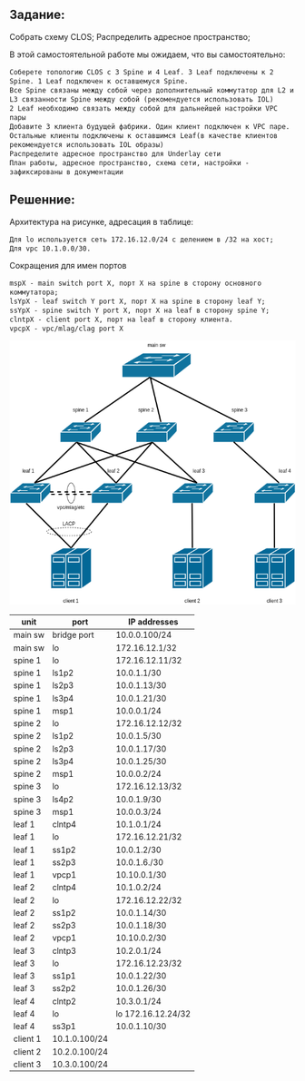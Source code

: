 ## Задание:

Собрать схему CLOS; Распределить адресное пространство;

В этой самостоятельной работе мы ожидаем, что вы самостоятельно:

    Соберете топологию CLOS с 3 Spine и 4 Leaf. 3 Leaf подключены к 2 Spine. 1 Leaf подключен к оставшемуся Spine.
    Все Spine связаны между собой через дополнительный коммутатор для L2 и L3 связанности Spine между собой (рекомендуется использовать IOL)
    2 Leaf необходимо связать между собой для дальнейшей настройки VPC пары
    Добавите 3 клиента будущей фабрики. Один клиент подключен к VPC паре. Остальные клиенты подключены к оставшимся Leaf(в качестве клиентов рекомендуется использовать IOL образы)
    Распределите адресное пространство для Underlay сети
    План работы, адресное пространство, схема сети, настройки - зафиксированы в документации

## Решенние:

Архитектура на рисунке, адресация в таблице:

    Для lo используется сеть 172.16.12.0/24 с делением в /32 на хост;
    Для vpc 10.1.0.0/30.

Сокращения для имен портов

    mspX - main switch port X, порт X на spine в сторону основного коммутатора;
    lsYpX - leaf switch Y port X, порт X на spine в сторону leaf Y;
    ssYpX - spine switch Y port X, порт X на leaf в сторону spine Y;
    clntpX - client port X, порт на leaf в сторону клиента.
    vpcpX - vpc/mlag/clag port X



![Архитектура сети](https://github.com/Roman2dot0/training-otus/blob/master/ex1/underlay_network.png)

unit | port | IP addresses
------------ | ------------- | -----------
main sw | bridge port | 10.0.0.100/24
main sw | lo | 172.16.12.1/32
spine 1 | lo | 172.16.12.11/32
spine 1 | ls1p2 | 10.0.1.1/30
spine 1 | ls2p3 | 10.0.1.13/30
spine 1 | ls3p4 | 10.0.1.21/30
spine 1 | msp1 | 10.0.0.1/24
spine 2 | lo | 172.16.12.12/32
spine 2 | ls1p2 | 10.0.1.5/30
spine 2 | ls2p3 | 10.0.1.17/30
spine 2 | ls3p4 | 10.0.1.25/30
spine 2 | msp1 | 10.0.0.2/24
spine 3 | lo | 172.16.12.13/32
spine 3 | ls4p2 | 10.0.1.9/30
spine 3 | msp1 | 10.0.0.3/24
leaf 1 | clntp4 | 10.1.0.1/24
leaf 1 | lo | 172.16.12.21/32
leaf 1 | ss1p2 | 10.0.1.2/30
leaf 1 | ss2p3 | 10.0.1.6./30
leaf 1 | vpcp1 | 10.10.0.1/30
leaf 2 | clntp4 | 10.1.0.2/24
leaf 2 | lo | 172.16.12.22/32
leaf 2 | ss1p2 | 10.0.1.14/30
leaf 2 | ss2p3 | 10.0.1.18/30
leaf 2 | vpcp1 | 10.10.0.2/30
leaf 3 | clntp3 | 10.2.0.1/24
leaf 3 | lo | 172.16.12.23/32
leaf 3 | ss1p1 | 10.0.1.22/30
leaf 3 | ss2p2 | 10.0.1.26/30
leaf 4 | clntp2 | 10.3.0.1/24
leaf 4 | lo | lo 172.16.12.24/32
leaf 4 | ss3p1 | 10.0.1.10/30
client 1 | 10.1.0.100/24
client 2 | 10.2.0.100/24
client 3 | 10.3.0.100/24
